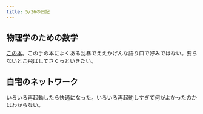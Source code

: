 ```yaml
---
title: 5/26の日記
---
```


## 物理学のための数学

[この本](http://www.amazon.co.jp/%E7%89%A9%E7%90%86%E5%AD%A6%E3%81%AE%E3%81%9F%E3%82%81%E3%81%AE%E6%95%B0%E5%AD%A6-BERET-SCIENCE-%E4%B8%80%E7%9F%B3-%E8%B3%A2/dp/4860643089%3FSubscriptionId%3D15SMZCTB9V8NGR2TW082%26tag%3Ddays0aa-22%26linkCode%3Dxm2%26camp%3D2025%26creative%3D165953%26creativeASIN%3D4860643089)。この手の本によくある乱暴でええかげんな語り口で好みではない。要らないとこ飛ばしてさくっといきたい。

## 自宅のネットワーク

いろいろ再起動したら快適になった。いろいろ再起動しすぎて何がよかったのかはわからない。
